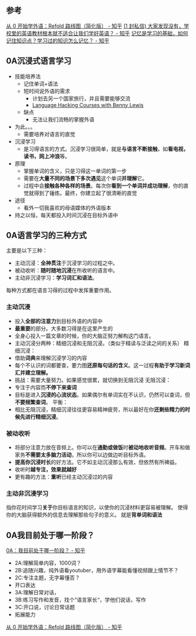## 参考
[从 0 开始学外语：Refold 路线图（简化版） - 知乎](https://zhuanlan.zhihu.com/p/585666622)
[(1 封私信) 大家发现没有，学校里的英语教材根本就不适合让我们学好英语？ - 知乎](https://www.zhihu.com/question/511386158/answer/2583231987?utm_psn=1877276747399041024)
[记忆是学习的基础，如何记住知识点？学习过的知识怎么记忆？ - 知乎](https://www.zhihu.com/question/10162332481/answer/106940103882?utm_psn=1877273094592286720)
## 0A沉浸式语言学习
- 技能培养法
	- 记住单词+语法
	- 短时间说外语的需求
		- 计划去另一个国家旅行，并且需要能够交流
		- [Language Hacking Courses with Benny Lewis](https://languagehacking.com/books/)
	- 缺点
		- 无法让我们流畅的掌握外语
- 为此。。。
	- 需要培养对语言的直觉
- 沉浸学习
	- 是习得语言的方式。沉浸学习很简单，就是**与语言不断接触**，如**看电视，读书，网上冲浪**等。
- 原理
	- 掌握单词的含义，只是习得这一单词的第一步
	- 需要在**大量不同的场景下多次遇见**这个单词**并理解**它。
	- 过程中会**接触各种各样的场景**。每次你**看到一个单词并成功理解**，你的直觉就得到了锤炼。最终，你建立起了很清晰的直觉
- 途径
	- 看外一切我喜欢的母语媒体的外语版本
- 持之以恒，每天都投入时间沉浸在目标外语中
## 0A语言学习的三种方式
主要是以下三种：
- 主动沉浸：**全神贯注**于沉浸学习的过程之中。
- 被动收听：**随时随地沉浸**在所收听的语言中。
- 主动非沉浸学习：**学习词汇和语法**。

每种方式都在语言习得的过程中发挥重要作用。
### 主动沉浸
- 投入**全部的注意力**到目标外语的内容中
- **最重要**的部分。大多数习得是在这里产生的
- 全身心投入一篇文章的时候，你的大脑正努力解构这门语言。
- 主动沉浸分两种：精细沉浸和无阻沉浸。（类似于精读与泛读之间的关系）
精细沉浸：
- 借助**词典**来理解沉浸学习的内容
- 每个不认识的词都要查，要力图**还原每句话的含义**。这一过程**有助于学习新词汇并建立理解。**
- 挑战：需要大量努力。如果感觉很累，就切换到无阻沉浸
无阻沉浸：
- 专注于内容而**不停下来查词**
- 目标是进入**沉浸的心流状态**。如果偶尔有单词实在不认识，仍然可以查词，但**不要频繁查词**。
平衡：
- 相比无阻沉浸，精细沉浸往往更容易精神疲劳，所以最好在你**还剩些精力的时候先进行精细沉浸**。
### 被动收听
- 将部分注意力放在音频上。你可以在**通勤或做饭**时**被动地收听音频**。开车和做家务**不需要太多脑力活动**，所以你可以边做边听目标外语。
- **提高你沉浸时长**的好方法。它不如主动沉浸那么有效，但依然有所裨益。
- 收听时**越专注，效果就越好**
- 更有趣的方法：**重听**已经主动沉浸过的内容
### 主动非沉浸学习
指你花时间学习**关于**你目标语言的知识，以使你的沉浸材料更容易被理解。
使得你的大脑获得额外的信息去理解那些句子的意义。
就是**背单词和语法**
## 0A我目前处于哪一阶段？
[0A：我目前处于哪一阶段？ - 知乎](https://zhuanlan.zhihu.com/p/564635314)
- 2A:理解简单内容，1000词？
- 2B:追随兴趣，纯外语看youtuber，用外语字幕能看懂视频跟上情节不？
- 2C:专注主题，无字幕懂否？
- 开口表达
- 3A:理解日常对话，
- 3B:练习写作和发音，找个”语言家长“，学他们说话，写作
- 3C:开口说，讨论日常话题
- 拓展能力

[从 0 开始学外语：Refold 路线图（简化版） - 知乎](https://zhuanlan.zhihu.com/p/585666622)